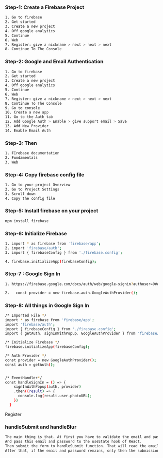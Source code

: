 ### Step-1: Create a Firebase Project
```bash
1. Go to firebase
2. Get started
3. Create a new project
4. Off google analytics
5. Continue
6. Web
7. Register: give a nickname > next > next > next
8. Continue To The Console
```

### Step-2: Google and Email Authentication
```bash
1. Go to firebase
2. Get started
3. Create a new project
4. Off google analytics
5. Continue
6. Web
7. Register: give a nickname > next > next > next
8. Continue To The Console
9. Go to console
10. Create a new app
11. Go to the Auth tab
12. Add Google Auth > Enable > give support email > Save
13. Add New Provider
14. Enable Email Auth
```
### Step-3: Then
```bash
1. FIrebase documentation
2. Fundamentals
3. Web
```
### Step-4: Copy firebase config file
```bash
1. Go to your project Overview
2. Go to Project Settings
3. Scroll down
4. Copy the config file
```

### Step-5: Install firebase on your project
```bash
npm install firebase
```

### Step-6: Initialize Firebase
```bash
1. import * as firebase from 'firebase/app';
2. import 'firebase/auth';
3. import { firebaseConfig } from './firebase.config';

4. firebase.initializeApp(firebaseConfig);
```
### Step-7 : Google Sign In
```bash
1. https://firebase.google.com/docs/auth/web/google-signin?authuser=0#web-version-9

2.   const provider = new firebase.auth.GoogleAuthProvider();

```

### Step-8: All things in Google Sign In
```bash
/* Imported File */
import * as firebase from 'firebase/app';
import 'firebase/auth';
import { firebaseConfig } from './firebase.config';
import { getAuth, signInWithPopup, GoogleAuthProvider } from "firebase/auth";
```

```bash
/* Initialize Firebase */
firebase.initializeApp(firebaseConfig);
```

```bash
/* Auth Provider */
const provider = new GoogleAuthProvider(); 
const auth = getAuth();
```
```bash

/* EventHandler*/
const handleSignIn = () => {
    signInWithPopup(auth, provider)
    .then((result) => {
      console.log(result.user.photoURL);
    })
  }
```
Register

### handleSubmit and handleBlur
```bash
The main thing is that. At first you have to validate the email and password in handleBlur.
And pass this email and password to the useState hook of React.
Then submit the form to handleSubmit function. That will read the email and password from the useState hook.
After that, if the email and password remains, only then the submission will be occurred.
```